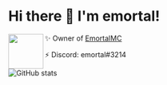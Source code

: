# Hi there 👋 I'm emortal!
[<img align="left" width="70" height="70" src="https://avatars.githubusercontent.com/u/80778064?s=70&v=4">](https://github.com/EmortalMC)

✨ Owner of [EmortalMC](https://github.com/EmortalMC)

⚡ Discord: emortal#3214

![GitHub stats](https://github-readme-stats.vercel.app/api?username=emortaldev&show_icons=true&theme=radical&hide_border=true)

